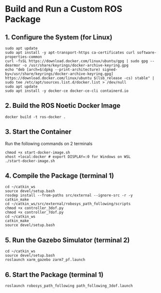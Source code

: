 # Build and Run a Custom ROS Package 

## 1. Configure the System (for Linux)

```shell
sudo apt update
sudo apt install -y apt-transport-https ca-certificates curl software-properties-common
curl -fsSL https://download.docker.com/linux/ubuntu/gpg | sudo gpg --dearmor -o /usr/share/keyrings/docker-archive-keyring.gpg
echo "deb [arch=$(dpkg --print-architecture) signed-by=/usr/share/keyrings/docker-archive-keyring.gpg] https://download.docker.com/linux/ubuntu $(lsb_release -cs) stable" | sudo tee /etc/apt/sources.list.d/docker.list > /dev/null
sudo apt update
sudo apt install -y docker-ce docker-ce-cli containerd.io
```

## 2. Build the ROS Noetic Docker Image

```shell
docker build -t ros-docker .
```

## 3. Start the Container 

Run the following commands on 2 terminals

```shell
chmod +x start-docker-image.sh
xhost +local:docker # export DISPLAY=:0 for Windows on WSL
./start-docker-image.sh
```

## 4. Compile the Package (terminal 1)

```shell
cd ~/catkin_ws
source devel/setup.bash
rosdep install --from-paths src/external --ignore-src -r -y
catkin_make
cd ~/catkin_ws/src/external/robosys_path_following/scripts
chmod +x controller_3dof.py 
chmod +x controller_7dof.py
cd ~/catkin_ws
catkin_make
source devel/setup.bash
```

## 5. Run the Gazebo Simulator (terminal 2)

```shell
cd ~/catkin_ws
source devel/setup.bash
roslaunch xarm_gazebo zarm7_pf.launch
```

## 6. Start the Package (terminal 1)

```shell
roslaunch robosys_path_following path_following_3dof.launch
```
